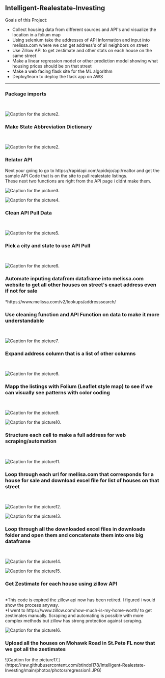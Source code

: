 ## Intelligent-Realestate-Investing

Goals of this Project: <br>
* Collect housing data from different sources and API's and visualize the location in a folium map <br>
* Using selenium take the addresses of API information and input into melissa.com where we can get address's of all neighbors on street <br>
* Use Zillow API to get zestimate and other stats on each house on the same street <br>
* Make a linear regression model or other prediction model showing what housing prices should be on that street <br>
* Make a web facing flask site for the ML algorithm <br>
* Deploy/learn to deploy the flask app on AWS  <br>

-----------------------------------------------------------------------------------------------------------------------------------------------
<h3> Package imports </h3> <br> 

![Caption for the picture2.](https://raw.githubusercontent.com/btindol178/Intelligent-Realestate-Investing/main/photos/Capture.JPG) <br>

<h3> Make State Abbreviation Dictionary </h3> <br>

![Caption for the picture2.](https://raw.githubusercontent.com/btindol178/Intelligent-Realestate-Investing/main/photos/photos/statemapping.JPG) <br>

<h3> Relator API </h3>
Next your going to go to https://rapidapi.com/apidojo/api/realtor and get the sample API Code that is on the site to pull realestate listings. <br> 
These next two functions are right from the API page i didnt make them. <br> 

![Caption for the picture3.](https://raw.githubusercontent.com/btindol178/Intelligent-Realestate-Investing/main/photos/photos/api1.JPG) <br> 

![Caption for the picture4.](https://raw.githubusercontent.com/btindol178/Intelligent-Realestate-Investing/main/photos/photos/api2.JPG) <br>

<h3> Clean API Pull Data </h3> <br>

![Caption for the picture5.](https://raw.githubusercontent.com/btindol178/Intelligent-Realestate-Investing/main/photos/photos/clean%20api.JPG)<br>

<h3> Pick a city and state to use API Pull </h3><br>

![Caption for the picture6.](https://raw.githubusercontent.com/btindol178/Intelligent-Realestate-Investing/main/photos/photos/city1.JPG) <br>

<h3> Automate inputing datafrom dataframe into melissa.com website to get all other houses on street's exact address even if not for sale </h3>
*https://www.melissa.com/v2/lookups/addresssearch/


<h3>Use cleaning function and API Function on data to make it more understandable</h3> <br>

![Caption for the picture7.](https://raw.githubusercontent.com/btindol178/Intelligent-Realestate-Investing/main/photos/photos/resp1.JPG)<br>

<h3> Expand address column that is a list of other columns </h3> <br>

![Caption for the picture8.](https://raw.githubusercontent.com/btindol178/Intelligent-Realestate-Investing/main/photos/photos/expand.JPG) <br>

<h3> Mapp the listings with Folium (Leaflet style map) to see if we can visually see patterns with color coding </h3><br>

![Caption for the picture9.](https://raw.githubusercontent.com/btindol178/Intelligent-Realestate-Investing/main/photos/photos/folium1.JPG) <br> 

![Caption for the picture10.](https://raw.githubusercontent.com/btindol178/Intelligent-Realestate-Investing/main/photos/photos/folium2.JPG) <br>

<h3> Structure each cell to make a full address for web scraping/automation </h3> <br> 

![Caption for the picture11.](https://raw.githubusercontent.com/btindol178/Intelligent-Realestate-Investing/main/photos/photos/addressstructure.JPG) <br>

<h3> Loop through each url for mellisa.com that corresponds for a house for sale and download excel file for list of houses on that street </h3><br>

![Caption for the picture12.](https://raw.githubusercontent.com/btindol178/Intelligent-Realestate-Investing/main/photos/photos/loop1.JPG)<br>

![Caption for the picture13.](https://raw.githubusercontent.com/btindol178/Intelligent-Realestate-Investing/main/photos/photos/email2.JPG)<br>

<h3> Loop through all the downloaded excel files in downloads folder and open them and concatenate them into one big dataframe </h3> <br>

![Caption for the picture14.](https://raw.githubusercontent.com/btindol178/Intelligent-Realestate-Investing/main/photos/photos/filenameloop.JPG)<br>

![Caption for the picture15.](https://raw.githubusercontent.com/btindol178/Intelligent-Realestate-Investing/main/photos/photos/final%20result.JPG) <br>

<h3> Get Zestimate for each house using zillow API</h3> <br>
*This code is expired the zillow api now has been retired. I figured i would show the process anyway.<br>
*I went to https://www.zillow.com/how-much-is-my-home-worth/ to get zestimates manually. Scraping and automating is possible with more complex methods but zillow has strong protection against scraping.<br>

![Caption for the picture16.](https://raw.githubusercontent.com/btindol178/Intelligent-Realestate-Investing/main/photos/photos/zillow2.JPG)<br>

<h3> Upload all the houses on Mohawk Road in St.Pete FL now that we got all the zestimates </h3>
![Caption for the picture17.](https://raw.githubusercontent.com/btindol178/Intelligent-Realestate-Investing/main/photos/photos/regression1.JPG)
